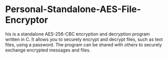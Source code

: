 # Personal-Standalone-AES-File-Encryptor
his is a standalone AES-256-CBC encryption and decryption program written in C. It allows you to securely encrypt and decrypt files, such as text files, using a password. The program can be shared with others to securely exchange encrypted messages and files.
